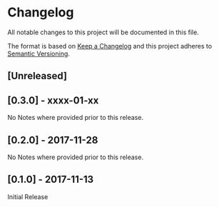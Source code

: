 # Changelog
All notable changes to this project will be documented in this file.

The format is based on [Keep a Changelog](http://keepachangelog.com/en/1.0.0/)
and this project adheres to [Semantic Versioning](http://semver.org/spec/v2.0.0.html).

## [Unreleased]

## [0.3.0] - xxxx-01-xx

No Notes where provided prior to this release.

## [0.2.0] - 2017-11-28

No Notes where provided prior to this release.

## [0.1.0] - 2017-11-13

Initial Release
